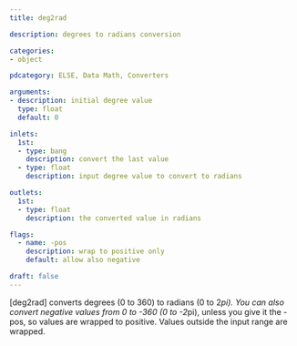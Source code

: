 ```yaml
---
title: deg2rad

description: degrees to radians conversion

categories:
- object

pdcategory: ELSE, Data Math, Converters

arguments:
- description: initial degree value
  type: float
  default: 0

inlets:
  1st:
  - type: bang
    description: convert the last value
  - type: float
    description: input degree value to convert to radians

outlets:
  1st:
  - type: float
    description: the converted value in radians

flags:
  - name: -pos
    description: wrap to positive only
    default: allow also negative

draft: false
---
```


[deg2rad] converts degrees (0 to 360) to radians (0 to 2*pi). You can also convert negative values from 0 to -360 (0 to -2*pi), unless you give it the -pos, so values are wrapped to positive. Values outside the input range are wrapped.

